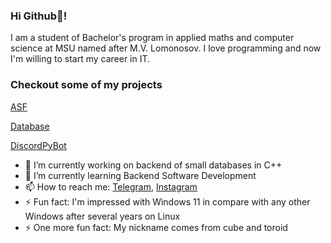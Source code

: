 ### Hi Github👋!
I am a student of Bachelor's program in applied maths and computer science at MSU named after M.V. Lomonosov.
I love programming and now I'm willing to start my career in IT.


### Checkout some of my projects

[ASF](../../../ASF)

[Database](../../../database)

[DiscordPyBot](../../../discordpy-bot)

<!--
**Cub1tor/Cub1tor** is a ✨ _special_ ✨ repository because its `README.md` (this file) appears on your GitHub profile.

Here are some ideas to get you started:

- 👯 I’m looking to collaborate on ...
- 🤔 I’m looking for help with ...
- 💬 Ask me about ...
- 😄 Pronouns: ...
-->

- 🔭 I’m currently working on backend of small databases in C++
- 🌱 I’m currently learning Backend Software Development
- 📫 How to reach me: [Telegram](https://t.me/Kost_Ost), [Instagram](https://instagram.com/kost_ost)
- ⚡ Fun fact: I'm impressed with Windows 11 in compare with any other Windows after several years on Linux
- ⚡ One more fun fact: My nickname comes from cube and toroid 
